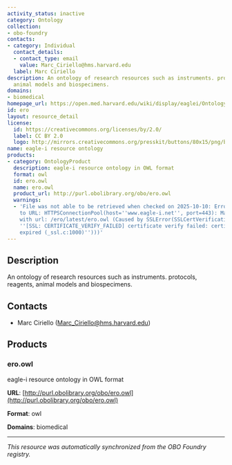 ```yaml
---
activity_status: inactive
category: Ontology
collection:
- obo-foundry
contacts:
- category: Individual
  contact_details:
  - contact_type: email
    value: Marc_Ciriello@hms.harvard.edu
  label: Marc Ciriello
description: An ontology of research resources such as instruments. protocols, reagents,
  animal models and biospecimens.
domains:
- biomedical
homepage_url: https://open.med.harvard.edu/wiki/display/eaglei/Ontology
id: ero
layout: resource_detail
license:
  id: https://creativecommons.org/licenses/by/2.0/
  label: CC BY 2.0
  logo: http://mirrors.creativecommons.org/presskit/buttons/80x15/png/by.png
name: eagle-i resource ontology
products:
- category: OntologyProduct
  description: eagle-i resource ontology in OWL format
  format: owl
  id: ero.owl
  name: ero.owl
  product_url: http://purl.obolibrary.org/obo/ero.owl
  warnings:
  - 'File was not able to be retrieved when checked on 2025-10-10: Error connecting
    to URL: HTTPSConnectionPool(host=''www.eagle-i.net'', port=443): Max retries exceeded
    with url: /ero/latest/ero.owl (Caused by SSLError(SSLCertVerificationError(1,
    ''[SSL: CERTIFICATE_VERIFY_FAILED] certificate verify failed: certificate has
    expired (_ssl.c:1000)'')))'
---
```

## Description

An ontology of research resources such as instruments. protocols, reagents, animal models and biospecimens.

## Contacts

- Marc Ciriello (Marc_Ciriello@hms.harvard.edu)

## Products

### ero.owl

eagle-i resource ontology in OWL format

**URL**: [http://purl.obolibrary.org/obo/ero.owl](http://purl.obolibrary.org/obo/ero.owl)

**Format**: owl

**Domains**: biomedical

---

*This resource was automatically synchronized from the OBO Foundry registry.*